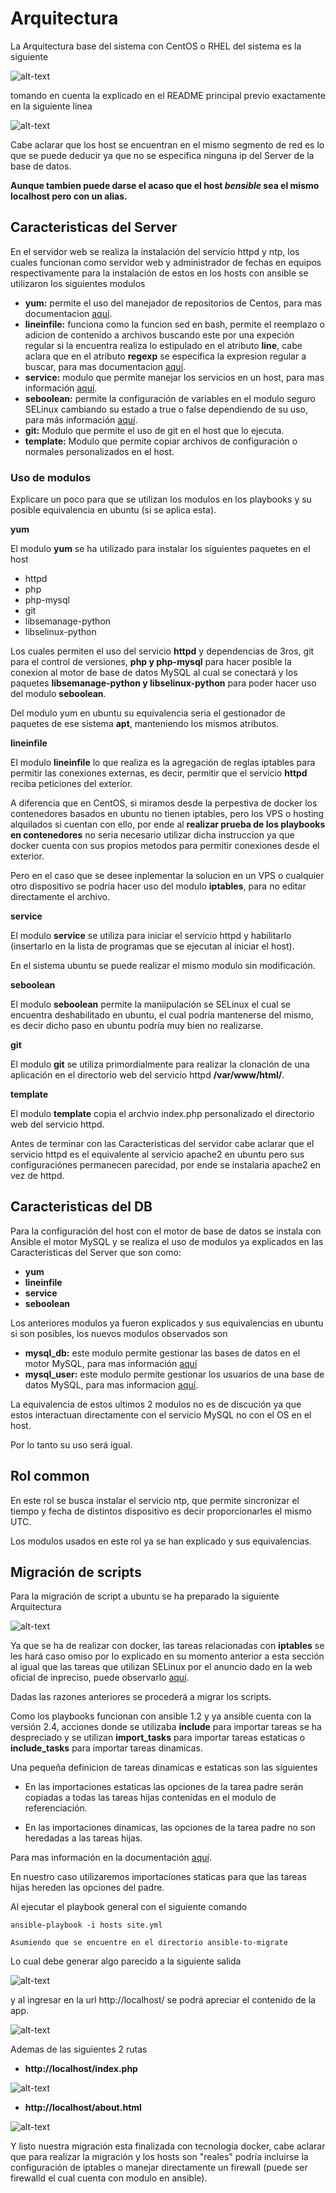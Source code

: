 # Arquitectura #

La Arquitectura base del sistema con CentOS o RHEL del sistema es la siguiente

![alt-text](/img/structure.png)

tomando en cuenta la explicado en el README principal previo exactamente en la siguiente linea

![alt-text](/img/Prev_README.png)

Cabe aclarar que los host se encuentran en el mismo segmento de red es lo que se puede deducir ya que no se especifica ninguna ip del Server de la base de datos.

**Aunque tambien puede darse el acaso que el host *bensible* sea el mismo localhost pero con un alias.**

## Caracteristicas del Server ##

En el servidor web se realiza la instalación del servicio httpd y ntp, los cuales funcionan como servidor web y administrador de fechas en equipos respectivamente para la instalación de estos en los hosts con ansible se utilizaron los siguientes modulos

- **yum:** permite el uso del manejador de repositorios de Centos, para mas documentacion [aquí](http://docs.ansible.com/ansible/latest/yum_module.html).
- **lineinfile:** funciona como la funcion sed en bash, permite el reemplazo o adicion de contenido a archivos buscando este por una expeción regular si la encuentra realiza lo estipulado en el atributo **line**, cabe aclara que en el atributo **regexp** se especifica la expresion regular a buscar, para mas documentacion [aquí](http://docs.ansible.com/ansible/latest/lineinfile_module.html).
- **service:** modulo que permite manejar los servicios en un host, para mas información [aquí](http://docs.ansible.com/ansible/latest/service_module.html).
- **seboolean:** permite la configuración de variables en el modulo seguro SELinux cambiando su estado a true o false dependiendo de su uso, para más información [aquí](http://docs.ansible.com/ansible/latest/seboolean_module.html).
- **git:** Modulo que permite el uso de git en el host que lo ejecuta.
- **template:** Modulo que permite copiar archivos de configuración o normales personalizados en el host.

### Uso de modulos ###

Explicare un poco para que se utilizan los modulos en los playbooks y su posible equivalencia en ubuntu (si se aplica esta).

**yum**

El modulo **yum** se ha utilizado para instalar los siguientes paquetes en el host

- httpd
- php
- php-mysql
- git
- libsemanage-python
- libselinux-python

Los cuales permiten el uso del servicio **httpd** y dependencias de 3ros, git para el control de versiones, **php y php-mysql** para hacer posible la conexion al motor de base de datos MySQL al cual se conectará y los paquetes **libsemanage-python y libselinux-python** para poder hacer uso del modulo **seboolean**.

Del modulo yum en ubuntu su equivalencia seria el gestionador de paquetes de ese sistema **apt**, manteniendo los mismos atributos.

**lineinfile**

El modulo **lineinfile** lo que realiza es la agregación de reglas iptables para permitir las conexiones externas, es decir, permitir que el servicio **httpd** reciba peticiones del exterior.

A diferencia que en CentOS, si miramos desde la perpestiva de docker los contenedores basados en ubuntu no tienen iptables, pero los VPS o hosting alquilados si cuentan con ello, por ende al **realizar prueba de los playbooks en contenedores** no seria necesario utilizar dicha instruccion ya que docker cuenta con sus propios metodos para permitir conexiones desde el exterior.

Pero en el caso que se desee inplementar la solucion en un VPS o cualquier otro dispositivo se podria hacer uso del modulo **iptables**, para no editar directamente el archivo.

**service**

El modulo **service** se utiliza para iniciar el servicio httpd y habilitarlo (insertarlo en la lista de programas que se ejecutan al iniciar el host).

En el sistema ubuntu se puede realizar el mismo modulo sin modificación.

**seboolean**

El modulo **seboolean** permite la maniipulación se SELinux el cual se encuentra deshabilitado en ubuntu, el cual podría mantenerse del mismo, es decir dicho paso en ubuntu podría muy bien no realizarse.

**git**

El modulo **git** se utiliza primordialmente para realizar la clonación de una aplicación en el directorio web del servicio httpd **/var/www/html/**.

**template**

El modulo **template** copia el archvio index.php personalizado el directorio web del servicio httpd.

Antes de terminar con las Caracteristicas del servidor cabe aclarar que el servicio httpd es el equivalente al servicio apache2 en ubuntu pero sus configuraciónes permanecen parecidad, por ende se instalaria apache2 en vez de httpd.


## Caracteristicas del DB ##

Para la configuración del host con el motor de base de datos se instala con Ansible el motor MySQL y se realiza el uso de modulos ya explicados en las Caracteristicas del Server que son como:

- **yum**
- **lineinfile**
- **service**
- **seboolean**

Los anteriores modulos ya fueron explicados y sus equivalencias en ubuntu si son posibles, los nuevos modulos observados son

- **mysql_db:** este modulo permite gestionar las bases de datos en el motor MySQL, para mas información [aquí](http://docs.ansible.com/ansible/latest/mysql_db_module.html)
- **mysql_user:** este modulo permite gestionar los usuarios de una base de datos MySQL, para mas informacion [aquí](http://docs.ansible.com/ansible/latest/mysql_user_module.html).

La equivalencia de estos ultimos 2 modulos no es de discución ya que estos interactuan directamente con el servicio MySQL no con el OS en el host.

Por lo tanto su uso será igual.

## Rol common ##

En este rol se busca instalar el servicio ntp, que permite sincronizar el tiempo y fecha de distintos dispositivo es decir proporcionarles el mismo UTC.

Los modulos usados en este rol ya se han explicado y sus equivalencias.

## Migración de scripts ##

Para la migración de script a ubuntu se ha preparado la siguiente Arquitectura

![alt-text](/img/structure0.png)

Ya que se ha de realizar con docker, las tareas relacionadas con **iptables** se les hará caso omiso por lo explicado en su momento anterior a esta sección al igual que las tareas que utilizan SELinux por el anuncio dado en la web oficial de inpreciso, puede observarlo [aquí](https://wiki.ubuntu.com/SELinux).

Dadas las razones anteriores se procederá a migrar los scripts.

Como los playbooks funcionan con ansible 1.2 y ya ansible cuenta con la versión 2.4, acciones donde se utilizaba **include** para importar tareas se ha despreciado y se utilizan **import_tasks** para importar tareas estaticas o **include_tasks** para importar tareas dinamicas.

Una pequeña definicion de tareas dinamicas e estaticas son las siguientes

- En las importaciones estaticas las opciones de la tarea padre serán copiadas a todas las tareas hijas contenidas en el modulo de referenciación.

- En las importaciones dinamicas, las opciones de la tarea padre no son heredadas a las tareas hijas.

Para mas información en la documentación [aquí](http://docs.ansible.com/ansible/latest/playbooks_reuse.html).

En nuestro caso utilizaremos importaciones staticas para que las tareas hijas hereden las opciones del padre.

Al ejecutar el playbook general con el siguiente comando

```
ansible-playbook -i hosts site.yml

Asumiendo que se encuentre en el directorio ansible-to-migrate
```

Lo cual debe generar algo parecido a la siguiente salida

![alt-text](/img/Migrate_status.png)

y al ingresar en la url http://localhost/ se podrá apreciar el contenido de la app.

![alt-text](/img/Home_apache.png)

Ademas de las siguientes 2 rutas

- **http://localhost/index.php**

 ![alt-text](/img/Home_apache2.png)

- **http://localhost/about.html**

 ![alt-text](/img/About_apache.png)

Y listo nuestra migración esta finalizada con tecnologia docker, cabe aclarar que para realizar la migración y los hosts son "reales" podría incluirse la configuración de iptables o manejar directamente un firewall (puede ser firewalld el cual cuenta con modulo en ansible).

